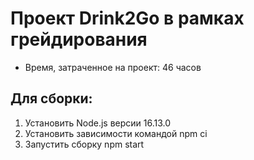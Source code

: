 # Проект Drink2Go в рамках грейдирования

* Время, затраченное на проект: 46 часов

## Для сборки:

1. Установить Node.js версии 16.13.0
2. Установить зависимости командой npm ci
3. Запустить сборку npm start
